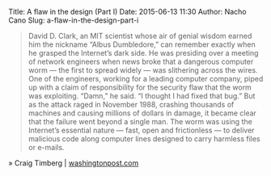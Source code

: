 Title: A flaw in the design (Part I)
Date: 2015-06-13 11:30
Author: Nacho Cano
Slug: a-flaw-in-the-design-part-i

> David D. Clark, an MIT scientist whose air of genial wisdom earned him
> the nickname “Albus Dumbledore,” can remember exactly when he grasped
> the Internet’s dark side. He was presiding over a meeting of network
> engineers when news broke that a dangerous computer worm — the first
> to spread widely — was slithering across the wires. One of the
> engineers, working for a leading computer company, piped up with a
> claim of responsibility for the security flaw that the worm was
> exploiting. “Damn,” he said. “I thought I had fixed that bug.” But as
> the attack raged in November 1988, crashing thousands of machines and
> causing millions of dollars in damage, it became clear that the
> failure went beyond a single man. The worm was using the Internet’s
> essential nature — fast, open and frictionless — to deliver malicious
> code along computer lines designed to carry harmless files or e-mails.

» Craig Timberg | [washingtonpost.com][]

  [washingtonpost.com]: http://www.washingtonpost.com/sf/business/2015/05/30/net-of-insecurity-part-1/
    "A flaw in the design (Part I)"
